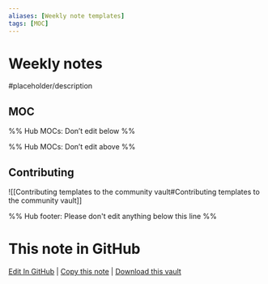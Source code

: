 ```yaml
---
aliases: [Weekly note templates]
tags: [MOC]
---
```


# Weekly notes

#placeholder/description

## MOC

%% Hub MOCs: Don’t edit below %%

%% Hub MOCs: Don’t edit above %%

## Contributing

![[Contributing templates to the community vault#Contributing templates to the community vault]]

%% Hub footer: Please don't edit anything below this line %%

# This note in GitHub

<span class="git-footer">[Edit In GitHub](https://github.dev/obsidian-community/obsidian-hub/blob/main/03%20-%20Showcases%20%26%20Templates/Templates/Weekly%20notes/%F0%9F%97%82%EF%B8%8F%20Weekly%20notes.md "git-hub-edit-note") | [Copy this note](https://raw.githubusercontent.com/obsidian-community/obsidian-hub/main/03%20-%20Showcases%20%26%20Templates/Templates/Weekly%20notes/%F0%9F%97%82%EF%B8%8F%20Weekly%20notes.md "git-hub-copy-note") | [Download this vault](https://github.com/obsidian-community/obsidian-hub/archive/refs/heads/main.zip "git-hub-download-vault") </span>
